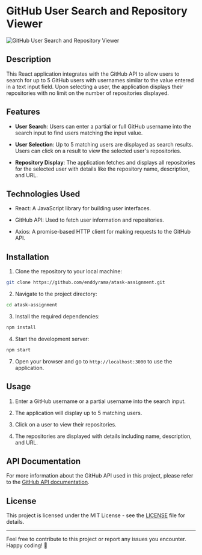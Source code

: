 # GitHub User Search and Repository Viewer

![GitHub User Search and Repository Viewer](github-logo.png)

## Description

This React application integrates with the GitHub API to allow users to search for up to 5 GitHub users with usernames similar to the value entered in a text input field. Upon selecting a user, the application displays their repositories with no limit on the number of repositories displayed.

## Features

- **User Search**: Users can enter a partial or full GitHub username into the search input to find users matching the input value.

- **User Selection**: Up to 5 matching users are displayed as search results. Users can click on a result to view the selected user's repositories.

- **Repository Display**: The application fetches and displays all repositories for the selected user with details like the repository name, description, and URL.

## Technologies Used

- React: A JavaScript library for building user interfaces.

- GitHub API: Used to fetch user information and repositories.

- Axios: A promise-based HTTP client for making requests to the GitHub API.

## Installation

1. Clone the repository to your local machine:

```bash
git clone https://github.com/enddyrama/atask-assignment.git
```

2. Navigate to the project directory:

```bash
cd atask-assignment
```

3. Install the required dependencies:

```bash
npm install
```

4. Start the development server:

```bash
npm start
```

7. Open your browser and go to `http://localhost:3000` to use the application.

## Usage

1. Enter a GitHub username or a partial username into the search input.

2. The application will display up to 5 matching users.

3. Click on a user to view their repositories.

4. The repositories are displayed with details including name, description, and URL.

## API Documentation

For more information about the GitHub API used in this project, please refer to the [GitHub API documentation](https://developer.github.com/v3/).

## License

This project is licensed under the MIT License - see the [LICENSE](LICENSE) file for details.

---

Feel free to contribute to this project or report any issues you encounter. Happy coding! 🚀